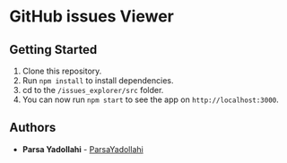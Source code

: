 # GitHub issues Viewer

## Getting Started

1. Clone this repository.
2. Run `npm install` to install dependencies.
3. cd to the `/issues_explorer/src` folder.
4. You can now run `npm start` to see the app on `http://localhost:3000`.

## Authors

* **Parsa Yadollahi** -  [ParsaYadollahi](https://github.com/ParsaYadollahi)
